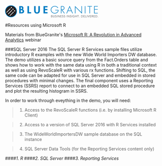 ![BlueGranite](https://raw.githubusercontent.com/BlueGranite/BlueGranite.github.io/master/assets/images/Blue-Granite-Logo.png)

#Resources using Microsoft R

Materials from BlueGranite's [Microsoft R: A Revolution in Advanced Analytics](https://www.blue-granite.com/webinar-microsoft-r-a-revolution-of-advanced-analytics) webinar




###SQL Server 2016
The SQL Server R Services sample files utilize introductory R examples with the new Wide World Importers DW database. The demo utilizes a basic source query from the Fact.Orders table and shows how to work with the same data using R in both a traditional context as well as using RevoScaleR with various rx functions. Shifting to SQL, the same code can be adapted for use in SQL Server and embedded in stored procedures with minimal changes. The final component uses a Reporting Services (SSRS) report to connect to an embedded SQL stored procedure and plot the resulting histogram in SSRS.

In order to work through eveything in the demo, you will need:

>1. Access to the RevoScaleR functions (i.e. by installing Microsoft R Client)

>2. Access to a version of SQL Server 2016 with R Services installed 

>3. The WideWorldImportersDW sample database on the SQL instance

>4. SQL Server Data Tools (for the Reporting Services content only)

####*1. R*
####*2. SQL Server*
####*3. Reporting Services*
